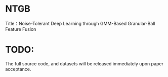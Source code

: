 # NTGB
Title：Noise-Tolerant Deep Learning through GMM-Based Granular-Ball Feature Fusion

# TODO: 
The full source code, and datasets will be released immediately upon paper acceptance.
